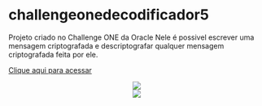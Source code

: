 # challengeonedecodificador5
Projeto criado no Challenge ONE  da Oracle
Nele é possivel escrever uma mensagem criptografada e descriptografar qualquer mensagem criptografada feita por ele.

[Clique aqui para acessar
](https://diegoestefano.github.io/Criptografador/)

<div align="center"> <img  src="https://user-images.githubusercontent.com/81423690/232114957-376b2c1e-7534-4eed-8999-aba537ac6155.png"> </div>

<div align="center" width="200px"  height="400px";> <img  src="https://user-images.githubusercontent.com/81423690/232116328-48b530b3-44ad-414d-9b1d-b864baa62409.jpeg"> </div>

